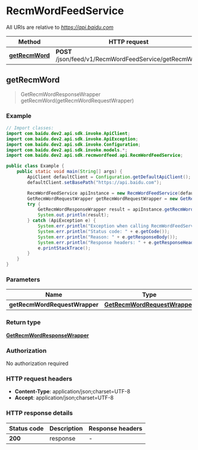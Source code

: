 # RecmWordFeedService

All URIs are relative to *https://api.baidu.com*

Method | HTTP request | Description
------------- | ------------- | -------------
[**getRecmWord**](RecmWordFeedService.md#getRecmWord) | **POST** /json/feed/v1/RecmWordFeedService/getRecmWord | 



## getRecmWord

> GetRecmWordResponseWrapper getRecmWord(getRecmWordRequestWrapper)



### Example

```java
// Import classes:
import com.baidu.dev2.api.sdk.invoke.ApiClient;
import com.baidu.dev2.api.sdk.invoke.ApiException;
import com.baidu.dev2.api.sdk.invoke.Configuration;
import com.baidu.dev2.api.sdk.invoke.models.*;
import com.baidu.dev2.api.sdk.recmwordfeed.api.RecmWordFeedService;

public class Example {
    public static void main(String[] args) {
        ApiClient defaultClient = Configuration.getDefaultApiClient();
        defaultClient.setBasePath("https://api.baidu.com");

        RecmWordFeedService apiInstance = new RecmWordFeedService(defaultClient);
        GetRecmWordRequestWrapper getRecmWordRequestWrapper = new GetRecmWordRequestWrapper(); // GetRecmWordRequestWrapper | 
        try {
            GetRecmWordResponseWrapper result = apiInstance.getRecmWord(getRecmWordRequestWrapper);
            System.out.println(result);
        } catch (ApiException e) {
            System.err.println("Exception when calling RecmWordFeedService#getRecmWord");
            System.err.println("Status code: " + e.getCode());
            System.err.println("Reason: " + e.getResponseBody());
            System.err.println("Response headers: " + e.getResponseHeaders());
            e.printStackTrace();
        }
    }
}
```

### Parameters


Name | Type | Description  | Notes
------------- | ------------- | ------------- | -------------
 **getRecmWordRequestWrapper** | [**GetRecmWordRequestWrapper**](GetRecmWordRequestWrapper.md)|  |

### Return type

[**GetRecmWordResponseWrapper**](GetRecmWordResponseWrapper.md)

### Authorization

No authorization required

### HTTP request headers

- **Content-Type**: application/json;charset=UTF-8
- **Accept**: application/json;charset=UTF-8


### HTTP response details
| Status code | Description | Response headers |
|-------------|-------------|------------------|
| **200** | response |  -  |

